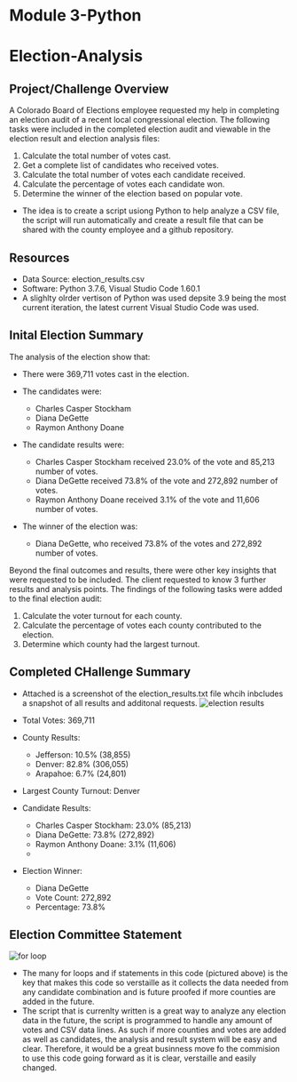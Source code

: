 # Module 3-Python
# Election-Analysis
## Project/Challenge Overview
A Colorado Board of Elections employee requested my help in completing an election audit of a recent local congressional election. The following tasks were  included in the completed election audit and viewable in the election result and election analysis files:

1. Calculate the total number of votes cast. 
2. Get a complete list of candidates who received votes. 
3. Calculate the total number of votes each candidate received. 
4. Calculate the percentage of votes each candidate won. 
5. Determine the winner of the election based on popular vote.

- The idea is to create a script usiong Python to help analyze a CSV file, the script will run automatically and create a result file that can be shared with the county employee and a github repository. 

## Resources
- Data Source: election_results.csv
- Software: Python 3.7.6, Visual Studio Code 1.60.1
- A slighlty olrder vertison of Python was used depsite 3.9 being the most current iteration, the latest current Visual Studio Code was used.

## Inital Election Summary
The analysis of the election show that:
- There were 369,711 votes cast in the election.
- The candidates were:
  - Charles Casper Stockham
  - Diana DeGette
  - Raymon Anthony Doane
 
- The candidate results were:
  - Charles Casper Stockham received 23.0% of the vote and 85,213 number of votes.
  - Diana DeGette received 73.8% of the vote and 272,892 number of votes.
  - Raymon Anthony Doane received 3.1% of the vote and 11,606 number of votes.

- The winner of the election was:
  - Diana DeGette, who received 73.8% of the votes and 272,892 number of votes.

Beyond the final outcomes and results, there were other key insights that were requested to be included. The client requested to know 3 further results and analysis points. The findings of the following tasks were added to the final election audit:

1. Calculate the voter turnout for each county.
2. Calculate the percentage of votes each county contributed to the election.
3. Determine which county had the largest turnout.

## Completed CHallenge Summary
- Attached is a screenshot of the election_results.txt file whcih inbcludes a snapshot of all results and additonal requests.
![election results](https://user-images.githubusercontent.com/88692025/133906721-cc876e2f-f135-46ab-b5ee-fa7c276521ec.PNG)

- Total Votes: 369,711

- County Results:
  - Jefferson: 10.5% (38,855)
  - Denver: 82.8% (306,055)
  - Arapahoe: 6.7% (24,801)
- Largest County Turnout: Denver

- Candidate Results:
  - Charles Casper Stockham: 23.0% (85,213)
  - Diana DeGette: 73.8% (272,892)
  - Raymon Anthony Doane: 3.1% (11,606)
  - 
- Election Winner:
  - Diana DeGette
  - Vote Count: 272,892
  - Percentage: 73.8%

## Election Committee Statement
![for loop](https://user-images.githubusercontent.com/88692025/133907095-ac25d720-2b6e-4a15-8d0a-38f28e100f88.PNG)
- The many for loops and if statements in this code (pictured above) is the key that makes this code so verstaille as it collects the data needed from any candidate combination and is future proofed if more counties are added in the future.
- The script that is currenlty written is a great way to analyze any election data in the future, the script is programmed to handle any amount of votes and CSV data lines. As such if more counties and votes are added as well as candidates, the analysis and result system will be easy and clear. Therefore, it would be a great businness move fo the commision to use this code going forward as it is clear, verstaille and easily changed.
